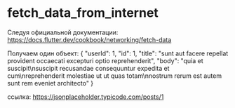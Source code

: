 # fetch_data_from_internet

Следуя официальной документации:
https://docs.flutter.dev/cookbook/networking/fetch-data


Получаем один объект:
{
  "userId": 1,
  "id": 1,
  "title": "sunt aut facere repellat provident occaecati excepturi optio reprehenderit",
  "body": "quia et suscipit\nsuscipit recusandae consequuntur expedita et cum\nreprehenderit molestiae ut ut quas totam\nnostrum rerum est autem sunt rem eveniet architecto"
}


ссылка:
https://jsonplaceholder.typicode.com/posts/1
